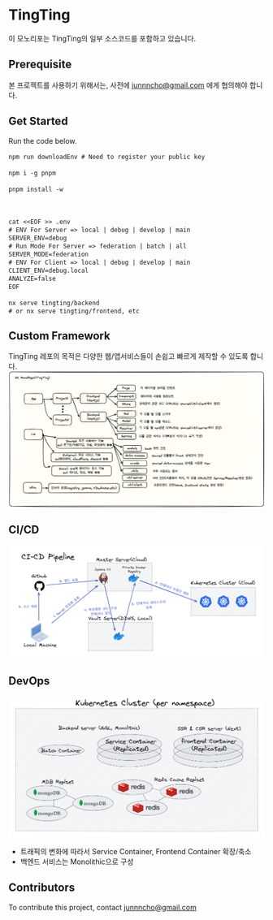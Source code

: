 # TingTing

이 모노리포는 TingTing의 일부 소스코드를 포함하고 있습니다.

## Prerequisite

본 프로젝트를 사용하기 위해서는, 사전에 junnncho@gmail.com 에게 협의해야 합니다.

## Get Started

Run the code below.

```
npm run downloadEnv # Need to register your public key

npm i -g pnpm

pnpm install -w



cat <<EOF >> .env
# ENV For Server => local | debug | develop | main
SERVER_ENV=debug
# Run Mode For Server => federation | batch | all
SERVER_MODE=federation
# ENV For Client => local | debug | develop | main
CLIENT_ENV=debug.local
ANALYZE=false
EOF

nx serve tingting/backend
# or nx serve tingting/frontend, etc
```

## Custom Framework

TingTing 레포의 목적은 다양한 웹/앱서비스들이 손쉽고 빠르게 제작할 수 있도록 합니다.
![roadmap](./tingting.png)

## CI/CD

![alt text](image.png)

## DevOps

![alt text](image-1.png)

- 트래픽의 변화에 따라서 Service Container, Frontend Container 확장/축소
- 백엔드 서비스는 Monolithic으로 구성

## Contributors

To contribute this project, contact junnncho@gmail.com
